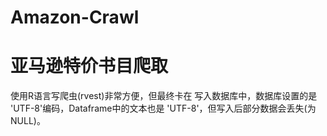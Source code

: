 # Amazon-Crawl
# 亚马逊特价书目爬取

使用R语言写爬虫(rvest)非常方便，但最终卡在 写入数据库中，数据库设置的是 'UTF-8'编码，Dataframe中的文本也是 'UTF-8'，但写入后部分数据会丢失(为NULL)。
